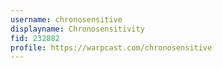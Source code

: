 ```yaml
---
username: chronosensitive
displayname: Chronosensitivity
fid: 232882
profile: https://warpcast.com/chronosensitive
---
```

